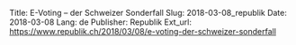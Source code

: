 Title: E-Voting – der Schweizer Sonderfall
Slug: 2018-03-08_republik
Date: 2018-03-08
Lang: de
Publisher: Republik
Ext_url: https://www.republik.ch/2018/03/08/e-voting-der-schweizer-sonderfall